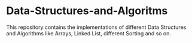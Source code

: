 # Data-Structures-and-Algoritms
This repository contains the implementations of different Data Structures and Algorithms like Arrays, Linked List, different Sorting and so on.
